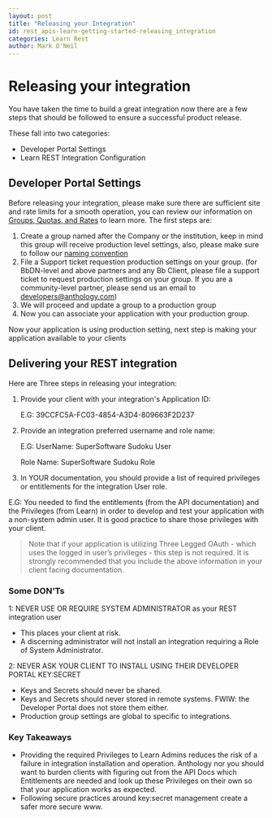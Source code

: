 ```yaml
---
layout: post
title: "Releasing your Integration"
id: rest_apis-learn-getting-started-releasing_integration
categories: Learn Rest
author: Mark O'Neil
---
```


# Releasing your integration

You have taken the time to build a great integration now there are a few steps that should be followed to ensure a successful product release.

These fall into two categories:

- Developer Portal Settings
- Learn REST Integration Configuration

## Developer Portal Settings

Before releasing your integration, please make sure there are sufficient site and rate limits for a smooth operation, you can review our information on [Groups, Quotas, and Rates](../admin/groups-quotas-rates.md) to learn more. The first steps are:

1. Create a group named after the Company or the institution, keep in mind this group will receive production level settings, also, please make sure to follow our <a href="https://docs.anthology.com/rest-apis/learn/admin/groups-quotas-rates#production-groups" target="_top">naming convention</a>
2. File a Support ticket requestion production settings on your group. (for BbDN-level and above partners and any Bb Client, please file a support ticket to request production settings on your group. If you are a community-level partner, please send us an email to developers@anthology.com)
3. We will proceed and update a group to a production group
4. Now you can associate your application with your production group.

Now your application is using production setting, next step is making your application available to your clients

## Delivering your REST integration

Here are Three steps in releasing your integration:

1. Provide your client with your integration's Application ID:

   E.G: 39CCFC5A-FC03-4854-A3D4-809663F2D237

2. Provide an integration preferred username and role name:

   E.G: UserName: SuperSoftware Sudoku User

   Role Name: SuperSoftware Sudoku Role

3. In YOUR documentation, you should provide a list of required privileges or entitlements for the integration User role.

E.G: You needed to find the entitlements (from the API documentation) and the Privileges (from Learn) in order to develop and test your application with a non-system admin user. It is good practice to share those privileges with your client.

> Note that if your application is utilizing Three Legged OAuth - which uses the logged in user’s privileges - this step is not required.
> It is strongly recommended that you include the above information in your client facing documentation.

### Some DON’Ts

1: NEVER USE OR REQUIRE SYSTEM ADMINISTRATOR as your REST integration user

- This places your client at risk.
- A discerning administrator will not install an integration requiring a Role of System Administrator.

2: NEVER ASK YOUR CLIENT TO INSTALL USING THEIR DEVELOPER PORTAL KEY:SECRET

- Keys and Secrets should never be shared.
- Keys and Secrets should never stored in remote systems. FWIW: the Developer Portal does not store them either.
- Production group settings are global to specific to integrations.

### Key Takeaways

- Providing the required Privileges to Learn Admins reduces the risk of a failure in integration installation and operation. Anthology nor you should want to burden clients with figuring out from the API Docs which Entitlements are needed and look up these Privileges on their own so that your application works as expected.
- Following secure practices around key:secret management create a safer more secure www.
